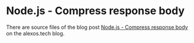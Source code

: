 # Node.js - Compress response body

There are source files of the blog post [Node.js - Compress response body](https://alexos.tech/post/nodejs-compress-response-body.html) on the alexos.tech blog.
